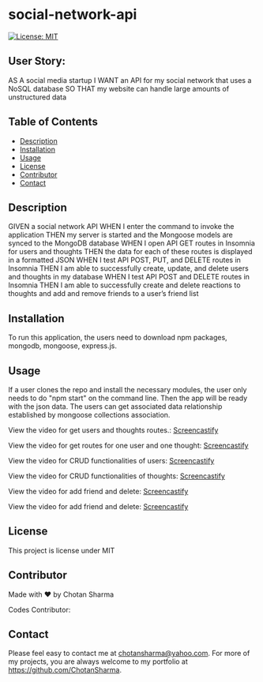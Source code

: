 # social-network-api


[![License: MIT](https://img.shields.io/badge/License-MIT-yellow.svg)](https://opensource.org/licenses/MIT)

## User Story:
AS A social media startup
I WANT an API for my social network that uses a NoSQL database
SO THAT my website can handle large amounts of unstructured data

## Table of Contents
* [Description](#description)
* [Installation](#installation)
* [Usage](#usage)
* [License](#license)
* [Contributor](#contributor)
* [Contact](#contact)

## Description
GIVEN a social network API
WHEN I enter the command to invoke the application
THEN my server is started and the Mongoose models are synced to the MongoDB database
WHEN I open API GET routes in Insomnia for users and thoughts
THEN the data for each of these routes is displayed in a formatted JSON
WHEN I test API POST, PUT, and DELETE routes in Insomnia
THEN I am able to successfully create, update, and delete users and thoughts in my database
WHEN I test API POST and DELETE routes in Insomnia
THEN I am able to successfully create and delete reactions to thoughts and add and remove friends to a user’s friend list

## Installation 
To run this application, the users need to download npm packages, mongodb, mongoose, express.js. 
## Usage 
If a user clones the repo and install the necessary modules, the user only needs to do "npm start" on the command line. Then the app will be ready with the json data. The users can get associated data relationship established by mongoose collections association. 

View the video for get users and thoughts routes.: [Screencastify](https://drive.google.com/file/d/13mM1N_LJ-2Jo_X_PSMo6va8HZJ1ZNQ9B/view)


View the video for get routes for one user and one thought: [Screencastify](https://drive.google.com/file/d/1vl-ah2PcDVqKkA6cPO2JqlaiaWqBbXx6/view)

View the video for CRUD functionalities of users: [Screencastify](https://drive.google.com/file/d/1nZrPalsueAYhAReY64fuyo5MMfOe53xL/view)

View the video for CRUD functionalities of thoughts: [Screencastify](https://drive.google.com/file/d/1tshymNsQFB5eQSSVbAUGpxdxJ3-WjiOM/view)

View the video for add friend and delete: [Screencastify](https://drive.google.com/file/d/1VLN8NS_OCLV9v5zzF83rP31dWZblc-2B/view)

View the video for add friend and delete: [Screencastify](https://drive.google.com/file/d/1mMn_AXcH3mN49pxMFb20KYSryujV_k3E/view)

## License 
This project is license under MIT
## Contributor
Made with ❤️ by Chotan Sharma

 Codes Contributor: 
## Contact
Please  feel easy to contact me at chotansharma@yahoo.com. For more of my projects, you are always welcome to my portfolio at https://github.com/ChotanSharma.

